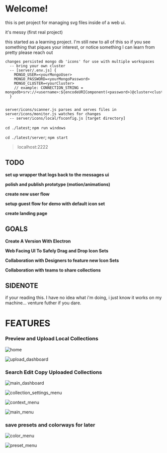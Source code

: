# Welcome!
this is pet project for managing svg files inside of a web ui.

it's messy (first real project)

this started as a learning project.
I'm still new to all of this so if you see something that piques your interest, or notice something I can learn from pretty please reach out

```
changes persisted mongo db 'icons' for use with multiple workspaces
  -- bring your own cluster
  -- [server/.env.js] {
    MONGO_USER=<yourMongoUser>
    MONGO_PASSWORD=<yourMongoPassword>
    MONGO_CLUSTER=<yourCluster>
    // example: CONNECTION_STRING = mongodb+srv://<username>:${encodeURIComponent(<password>)@cluster<cluster>.fnp9j.mongodb.net
  }
   

server/icons/scanner.js parses and serves files in 
server/icons/monitor.js watches for changes
  -- server/icons/local/fsconfig.js [target directory]

```

`cd ./latest`; `npm run windows`

`cd ./latest/server`; `npm start`

>localhost:2222

## TODO

**set up wrapper that logs back to the messages ui**

**polish and publish prototype (motion/animations)**

**create new user flow**

**setup guest flow for demo with default icon set**

**create landing page**

## GOALS

**Create A Version With Electron**

**Web Facing UI To Safely Drag and Drop Icon Sets**

**Collaboration with Designers to feature new Icon Sets**

**Collaboration with teams to share collections**

## SIDENOTE
if your reading this. I have no idea what i'm doing, i just know it works on my machine... venture futher if you dare.

# FEATURES

### Preview and Upload Local Collections
![home](https://github.com/user-attachments/assets/e1fd9e9c-f8e7-4e7f-8db2-e3c55c8c6f07)

![upload_dashboard](https://github.com/user-attachments/assets/f53c5adb-0944-4831-acc1-23d9a441146b)

### Search Edit Copy Uploaded Collections
![main_dashboard](https://github.com/user-attachments/assets/806a7032-aad6-4f16-ae30-ff9231af2b20)

![collection_settings_menu](https://github.com/user-attachments/assets/1dcc7811-c2f2-46cc-b720-84be1ec93dc9)

![context_menu](https://github.com/user-attachments/assets/824c48fd-e0dc-437f-aed4-9e843e5064b9)

![main_menu](https://github.com/user-attachments/assets/71cdf4db-4d1d-40b4-adad-4d6dbd407ae1)


### save presets and colorways for later
![color_menu](https://github.com/user-attachments/assets/54391653-44ef-4d34-a183-d3d1c232ba20)

![preset_menu](https://github.com/user-attachments/assets/1da568e0-0e40-472e-8582-b6bf3f8f638e)
